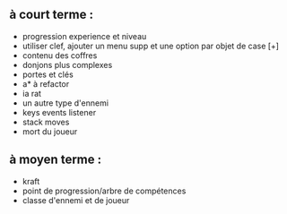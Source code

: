 ## à court terme :
- progression experience et niveau 
- utiliser clef, ajouter un menu supp et une option par objet de case [+]
- contenu des coffres
- donjons plus complexes
- portes et clés
- a* à refactor
- ia rat
- un autre type d'ennemi
- keys events listener
- stack moves
- mort du joueur

## à moyen terme :
- kraft
- point de progression/arbre de compétences
- classe d'ennemi et de joueur